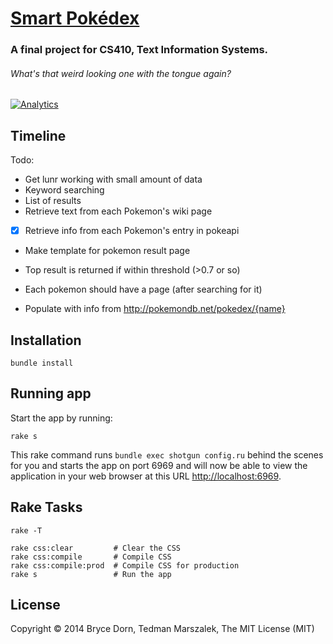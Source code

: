 # [Smart Pokédex](https://wiki.engr.illinois.edu/display/timan/Smart+Pokedex)
### A final project for CS410, Text Information Systems.
###### _What's that weird looking one with the tongue again?_

[![Analytics](https://ga-beacon.appspot.com/UA-40008117-10/smart-pokedex/home)](https://github.com/igrigorik/ga-beacon)

## Timeline

Todo:
 - Get lunr working with small amount of data
  - Keyword searching
  - List of results
  - Retrieve text from each Pokemon's wiki page
  - [x] Retrieve info from each Pokemon's entry in pokeapi
 
 - Make template for pokemon result page
  - Top result is returned if within threshold (>0.7 or so)

 - Each pokemon should have a page (after searching for it)
  - Populate with info from http://pokemondb.net/pokedex/{name}

## Installation

    bundle install

## Running app

Start the app by running:

    rake s

This rake command runs `bundle exec shotgun config.ru` behind the scenes for you and starts the app on port 6969 and will now be able to view the application in your web browser at this URL [http://localhost:6969](http://localhost:6969).

## Rake Tasks

    rake -T

    rake css:clear         # Clear the CSS
    rake css:compile       # Compile CSS
    rake css:compile:prod  # Compile CSS for production
    rake s                 # Run the app

## License

Copyright &copy; 2014 Bryce Dorn, Tedman Marszalek, The MIT License (MIT)